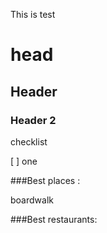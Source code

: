 This is test 

# head

## Header


### Header 2

checklist

[ ]  one 

###Best places :

boardwalk





###Best restaurants:






